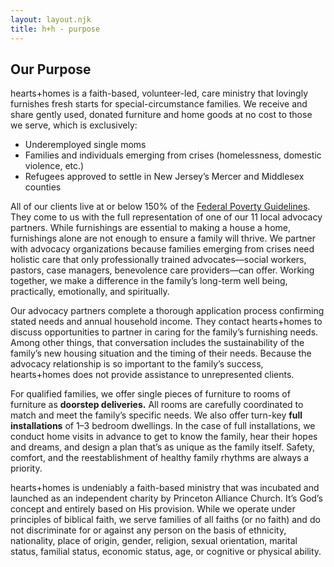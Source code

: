 ```yaml
---
layout: layout.njk
title: h+h - purpose
---
```


## Our Purpose

hearts+homes is a faith-based, volunteer-led, care ministry that lovingly furnishes fresh starts for special-circumstance families. We receive and share gently used, donated furniture and home goods at no cost to those we serve, which is exclusively:

- Underemployed single moms
- Families and individuals emerging from crises (homelessness, domestic violence, etc.)
- Refugees approved to settle in New Jersey’s Mercer and Middlesex counties

All of our clients live at or below 150% of the [Federal Poverty Guidelines](https://aspe.hhs.gov/topics/poverty-economic-mobility/poverty-guidelines). They come to us with the full representation of one of our 11 local advocacy partners. While furnishings are essential to making a house a home, furnishings alone are not enough to ensure a family will thrive. We partner with advocacy organizations because families emerging from crises need holistic care that only professionally trained advocates––social workers, pastors, case managers, benevolence care providers––can offer. Working together, we make a difference in the family’s long-term well being, practically, emotionally, and spiritually.

Our advocacy partners complete a thorough application process confirming stated needs and annual household income. They contact hearts+homes to discuss opportunities to partner in caring for the family’s furnishing needs. Among other things, that conversation includes the sustainability of the family’s new housing situation and the timing of their needs. Because the advocacy relationship is so important to the family’s success, hearts+homes does not provide assistance to unrepresented clients.

For qualified families, we offer single pieces of furniture to rooms of furniture as <b>doorstep deliveries.</b> All rooms are carefully coordinated to match and meet the family’s specific needs. We also offer turn-key <b>full installations</b> of 1–3 bedroom dwellings. In the case of full installations, we conduct home visits in advance to get to know the family, hear their hopes and dreams, and design a plan that’s as unique as the family itself. Safety, comfort, and the reestablishment of healthy family rhythms are always a priority.

hearts+homes is undeniably a faith-based ministry that was incubated and launched as an independent charity by Princeton Alliance Church. It’s God’s concept and entirely based on His provision. While we operate under principles of biblical faith, we serve families of all faiths (or no faith) and do not discriminate for or against any person on the basis of ethnicity, nationality, place of origin, gender, religion, sexual orientation, marital status, familial status, economic status, age, or cognitive or physical ability.